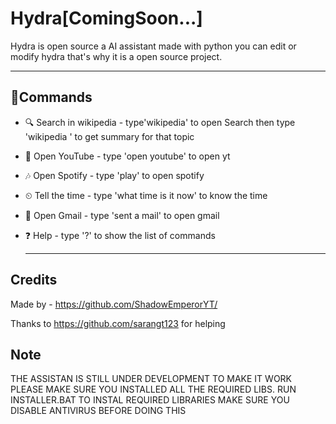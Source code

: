 # Hydra[ComingSoon...]
Hydra is open source a AI assistant made with python you can edit or modify hydra that's why it is a open source project.

---------------------------------------------------------------------------

## 📎Commands 
- 🔍 Search in wikipedia - type'wikipedia' to open Search then type 'wikipedia <anyname>' to get summary for that topic
- 🎥 Open YouTube - type 'open youtube' to open yt
- 🎶 Open Spotify - type 'play' to open spotify
- ⏲ Tell the time - type 'what time is it now' to know the time
- 📧 Open Gmail - type 'sent a mail' to open gmail
- ❓ Help - type '?' to show the list of commands
  
  ------------------------------------------------------------------------------------------
## Credits

Made by - https://github.com/ShadowEmperorYT/

Thanks to https://github.com/sarangt123 for helping
  
## Note

THE ASSISTAN IS STILL UNDER DEVELOPMENT TO MAKE IT WORK PLEASE MAKE SURE YOU INSTALLED ALL THE REQUIRED LIBS. RUN INSTALLER.BAT TO INSTAL REQUIRED LIBRARIES MAKE SURE YOU DISABLE ANTIVIRUS BEFORE DOING THIS
  

  


